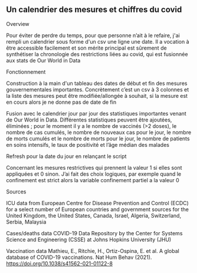 ## Un calendrier des mesures et chiffres du covid


Overview

Pour éviter de perdre du temps, pour que personne n’ait à le refaire, j'ai rempli un calendrier sous forme d'un csv une ligne une date. Il a vocation à être accessible facilement et son mérite principal est sûrement de synthétiser la chronologie des restrictions liées au covid, qui est fusionnée aux stats de Our World in Data

Fonctionnement

Construction à la main d'un tableau des dates de début et fin des mesures gouvernementales importantes. Concrètement c’est un csv à 3 colonnes et la liste des mesures peut être modifiée/allongée à souhait, si la mesure est en cours alors je ne donne pas de date de fin

Fusion avec le calendrier jour par jour des statistiques importantes venant de Our World in Data. Différentes statistiques peuvent être ajoutées, éliminées ; pour le moment il y a le nombre de vaccinés (>2 doses), le nombre de cas cumulés, le nombre de nouveaux cas pour le jour, le nombre de morts cumulés et le nombre de morts pour le jour, le nombre de patients en soins intensifs, le taux de positivité et l’âge médian des malades

Refresh pour la date du jour en relançant le script

Concernant les mesures restrictives qui prennent la valeur 1 si elles sont appliquées et 0 sinon. J’ai fait des choix logiques, par exemple quand le confinement est strict alors la variable confinement partiel a la valeur 0

Sources

ICU data from European Centre for Disease Prevention and Control (ECDC) for a select number of European countries and government sources for the United Kingdom, the United States, Canada, Israel, Algeria, Switzerland, Serbia, Malaysia

Cases/deaths data COVID-19 Data Repository by the Center for Systems Science and Engineering (CSSE) at Johns Hopkins University (JHU)

Vaccination data Mathieu, E., Ritchie, H., Ortiz-Ospina, E. et al. A global database of COVID-19 vaccinations. Nat Hum Behav (2021). https://doi.org/10.1038/s41562-021-01122-8
